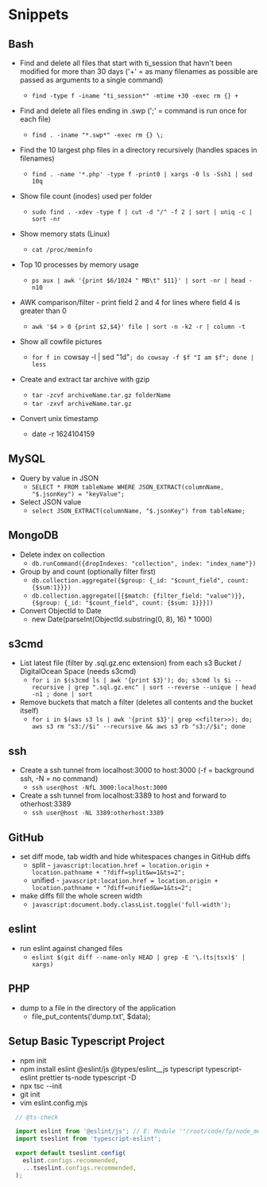 Snippets
========

Bash
----

- Find and delete all files that start with ti_session that havn't been modified for more than 30 days ('+' = as many filenames as possible are passed as arguments to a single command)
  - `find -type f -iname "ti_session*" -mtime +30 -exec rm {} +`

- Find and delete all files ending in .swp (';' = command is run once for each file)
  - `find . -iname "*.swp*" -exec rm {} \;`

- Find the 10 largest php files in a directory recursively (handles spaces in filenames)
  - `find . -name '*.php' -type f -print0 | xargs -0 ls -Ssh1 | sed 10q`

- Show file count (inodes) used per folder
  - `sudo find . -xdev -type f | cut -d "/" -f 2 | sort | uniq -c | sort -nr`

- Show memory stats (Linux)
  - `cat /proc/meminfo`

- Top 10 processes by memory usage
  - `ps aux | awk '{print $6/1024 " MB\t" $11}' | sort -nr | head -n10`

- AWK comparison/filter - print field 2 and 4 for lines where field 4 is greater than 0
  - `awk '$4 > 0 {print $2,$4}' file | sort -n -k2 -r | column -t`

- Show all cowfile pictures
  - `for f in `cowsay -l | sed "1d"`; do cowsay -f $f "I am $f"; done | less`

- Create and extract tar archive with gzip
  - `tar -zcvf archiveName.tar.gz folderName`
  - `tar -zxvf archiveName.tar.gz`

- Convert unix timestamp
    - date -r 1624104159

MySQL
-----

- Query by value in JSON
  - `SELECT * FROM tableName WHERE JSON_EXTRACT(columnName, "$.jsonKey") = "keyValue";`
- Select JSON value
  - `select JSON_EXTRACT(columnName, "$.jsonKey") from tableName;`

MongoDB
-------

- Delete index on collection
  - `db.runCommand({dropIndexes: "collection", index: "index_name"})`
- Group by and count (optionally filter first)
  - `db.collection.aggregate({$group: {_id: "$count_field", count: {$sum:1}}})`
  - `db.collection.aggregate([{$match: {filter_field: "value")}}, {$group: {_id: "$count_field", count: {$sum: 1}}}])`
- Convert ObjectId to Date
  - new Date(parseInt(ObjectId.substring(0, 8), 16) * 1000)

s3cmd
-----

- List latest file (filter by .sql.gz.enc extension) from each s3 Bucket / DigitalOcean Space (needs s3cmd)
  - `for i in $(s3cmd ls | awk '{print $3}'); do; s3cmd ls $i --recursive | grep ".sql.gz.enc" | sort --reverse --unique | head -n1 ; done | sort`
- Remove buckets that match a filter (deletes all contents and the bucket itself)
  - `for i in $(aws s3 ls | awk '{print $3}'| grep <<filter>>); do; aws s3 rm "s3://$i" --recursive && aws s3 rb "s3://$i"; done`

ssh
---

- Create a ssh tunnel from localhost:3000 to host:3000 (-f = background ssh, -N = no command)
  - `ssh user@host -NfL 3000:localhost:3000`
- Create a ssh tunnel from localhost:3389 to host and forward to otherhost:3389
  - `ssh user@host -NL 3389:otherhost:3389`

GitHub
------

- set diff mode, tab width and hide whitespaces changes in GitHub diffs
  - split - `javascript:location.href = location.origin + location.pathname + "?diff=split&w=1&ts=2";`
  - unified - `javascript:location.href = location.origin + location.pathname + "?diff=unified&w=1&ts=2";`
- make diffs fill the whole screen width
  - `javascript:document.body.classList.toggle('full-width');`

eslint
------

- run eslint against changed files
  - `eslint $(git diff --name-only HEAD | grep -E '\.(ts|tsx)$' | xargs)`

PHP
---

- dump to a file in the directory of the application
    - file_put_contents('dump.txt', $data);

Setup Basic Typescript Project
------------------------------

- npm init
- npm install eslint @eslint/js @types/eslint__js typescript typescript-eslint prettier ts-node typescript -D
- npx tsc --init
- git init
- vim eslint.config.mjs
```javascript
  // @ts-check

  import eslint from '@eslint/js'; // E: Module '"/root/code/fp/node_modules/@types/eslint__js/index"' can only be default-imported using the 'esModuleInterop' flag
  import tseslint from 'typescript-eslint';

  export default tseslint.config(
    eslint.configs.recommended,
    ...tseslint.configs.recommended,
  );
```
